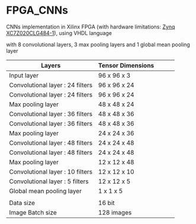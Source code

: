 # FPGA_CNNs
CNNs implementation in Xilinx FPGA (with hardware limitations: [Zynq XC7Z020CLG484-1](https://www.xilinx.com/support/documentation/data_sheets/ds190-Zynq-7000-Overview.pdf)), using VHDL language

with 8 convolutional layers, 3 max pooling layers and 1 global mean pooling layer


| Layers                             | Tensor Dimensions |   |   |   |
|------------------------------------|-------------------|---|---|---|
| Input layer                        | 96 x 96 x 3       |   |   |   |
| Convolutional layer :  24 filters  | 96 x 96 x 24      |   |   |   |
| Convolutional layer :  24 filters  | 96 x 96 x 24      |   |   |   |
| Max pooling layer                  | 48 x 48 x 24     |   |   |   |
| Convolutional layer :  36 filters  | 48 x 48 x 36      |   |   |   |
| Convolutional layer :  36 filters  | 48 x 48 x 36      |   |   |   |
| Max pooling layer                  | 24 x 24 x 36      |   |   |   |
| Convolutional layer :  48 filters  | 24 x 24 x 48      |   |   |   |
| Convolutional layer :  48 filters  | 24 x 24 x 48      |   |   |   |
| Max pooling layer                  | 12 x 12 x 48      |   |   |   |
| Convolutional layer :  10 filters  | 12 x 12 x 10      |   |   |   |
| Convolutional layer :  5 filters   | 12 x 12 x 5       |   |   |   |
| Global mean pooling layer          | 1 x 1 x 5         |   |   |   |
|                                    |                   |   |   |   |
| Data size                          |  16 bit           |   |   |   |
| Image Batch size                   |  128 images       |   |   |   |